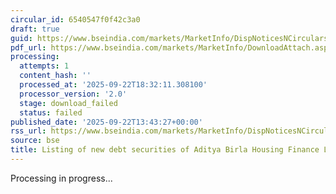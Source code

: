 ```yaml
---
circular_id: 6540547f0f42c3a0
draft: true
guid: https://www.bseindia.com/markets/MarketInfo/DispNoticesNCirculars.aspx?Noticeid={FC4D5C7A-6248-455C-89A6-2E0B22E4B178}&noticeno=20250922-48&dt=09/22/2025&icount=48&totcount=58&flag=0
pdf_url: https://www.bseindia.com/markets/MarketInfo/DownloadAttach.aspx?id=20250922-48&attachedId=
processing:
  attempts: 1
  content_hash: ''
  processed_at: '2025-09-22T18:32:11.308100'
  processor_version: '2.0'
  stage: download_failed
  status: failed
published_date: '2025-09-22T13:43:27+00:00'
rss_url: https://www.bseindia.com/markets/MarketInfo/DispNoticesNCirculars.aspx?Noticeid={FC4D5C7A-6248-455C-89A6-2E0B22E4B178}&noticeno=20250922-48&dt=09/22/2025&icount=48&totcount=58&flag=0
source: bse
title: Listing of new debt securities of Aditya Birla Housing Finance Limited
---
```


Processing in progress...